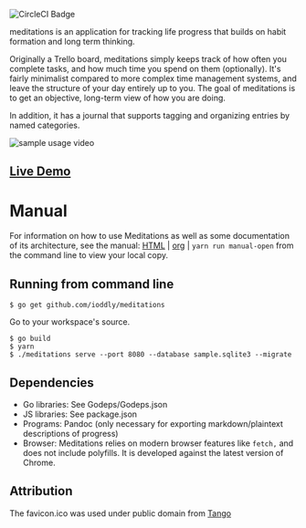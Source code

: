 ![CircleCI Badge](https://circleci.com/gh/ioddly/meditations.png?circle-token=:circle-token&style=shield)

meditations is an application for tracking life progress that builds on habit formation and long term thinking.

Originally a Trello board, meditations simply keeps track of how often you complete tasks, and how much time you spend
on them (optionally). It's fairly minimalist compared to more complex time management systems, and leave the structure
of your day entirely up to you. The goal of meditations is to get an objective, long-term view of how you are doing.

In addition, it has a journal that supports tagging and organizing entries by named categories.

![sample usage video](http://i.imgur.com/gmFSRK4.gif)

## [Live Demo](http://meditations.ioddly.com)

# Manual

For information on how to use Meditations as well as some documentation of its architecture, see
the manual: [HTML](https://rawgit.com/ioddly/meditations/master/docs/manual.html) |
[org](docs/manual.org) | `yarn run manual-open` from the command line to view your local copy.

## Running from command line

    $ go get github.com/ioddly/meditations
    
Go to your workspace's source.

    $ go build
    $ yarn
    $ ./meditations serve --port 8080 --database sample.sqlite3 --migrate 

## Dependencies

- Go libraries: See Godeps/Godeps.json
- JS libraries: See package.json
- Programs: Pandoc (only necessary for exporting markdown/plaintext descriptions of progress)
- Browser: Meditations relies on modern browser features like `fetch,` and does not include polyfills. It is developed against the latest version of Chrome.

## Attribution

The favicon.ico was used under public domain from [Tango](http://tango.freedesktop.org)
